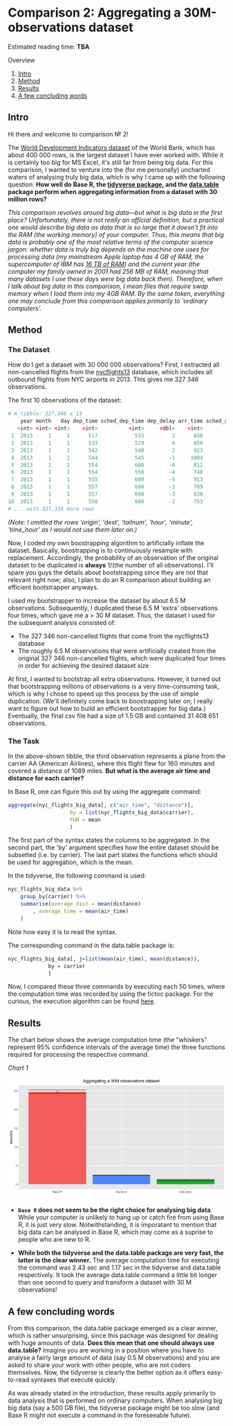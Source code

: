 # Comparison 2: Aggregating a 30M-observations dataset

Estimated reading time: **TBA**

Overview
1. [Intro](#introduction)
2. [Method](#method)
3. [Results](#results)
4. [A few concluding words](#conclusion)

## Intro <a name="introduction"></a>

Hi there and welcome to comparison № 2! 

The [World Development Indicators dataset](https://data.worldbank.org/data-catalog/world-development-indicators) of the World Bank, which has about 400 000 rows, is the largest dataset I have ever worked with. While it is certainly too big for MS Excel, it's still far from being big data. For this comparison, I wanted to venture into the (for me personally) uncharted waters of analysing truly big data, which is why I came up with the following question: **How well do Base R, the [tidyverse package](https://www.tidyverse.org/), and the [data.table](https://github.com/Rdatatable/data.table/wiki) package perform when aggregating information from a dataset with 30 million rows?**  

*This comparison revolves around big data—but what is big data in the first place? Unfortunately, there is not really an official definition, but a practical one would describe big data as data that is so large that it doesn't fit into the RAM (the working memory) of your computer. Thus, this means that big data is probably one of the most relative terms of the computer science jargon: whether data is truly big depends on the machine one uses for processing data (my mainstream Apple laptop has 4 GB of RAM, the supercomputer of IBM has [16 TB of RAM](https://www.csee.umbc.edu/2011/02/is-watson-the-smartest-machine-on-earth/)) and the current year (the computer my family owned in 2001 had 256 MB of RAM, meaning that many datasets I use these days were big data back then). Therefore, when I talk about big data in this comparison, I mean files that require swap memory when I load them into my 4GB RAM. By the same token, everything one may conclude from this comparison applies primarily to 'ordinary computers'.*

## Method <a name="method"></a>

### The Dataset

How do I get a dataset with 30 000 000 observations? First, I extracted all non-cancelled flights from the [nycflights13](https://github.com/hadley/nycflights13) database, which includes all outbound flights from NYC airports in 2013. This gives me 327 346 observations.

The first 10 observations of the dataset:

```R
# A tibble: 327,346 x 13
	year month   day dep_time sched_dep_time dep_delay arr_time sched_arr_time arr_delay carrier flight air_time distance
   <int> <int> <int>    <int>          <int>     <dbl>    <int>          <int>     <dbl>   <chr>  <int>    <dbl>    <dbl>
 1  2013     1     1      517            515         2      830            819        11      UA   1545      227     1400
 2  2013     1     1      533            529         4      850            830        20      UA   1714      227     1416
 3  2013     1     1      542            540         2      923            850        33      AA   1141      160     1089
 4  2013     1     1      544            545        -1     1004           1022       -18      B6    725      183     1576
 5  2013     1     1      554            600        -6      812            837       -25      DL    461      116      762
 6  2013     1     1      554            558        -4      740            728        12      UA   1696      150      719
 7  2013     1     1      555            600        -5      913            854        19      B6    507      158     1065
 8  2013     1     1      557            600        -3      709            723       -14      EV   5708       53      229
 9  2013     1     1      557            600        -3      838            846        -8      B6     79      140      944
10  2013     1     1      558            600        -2      753            745         8      AA    301      138      733
# ... with 327,336 more rows 
```
*(Note: I omitted the rows 'origin', 'dest', 'tailnum', 'hour', 'minute', 'time_hour' as I would not use them later on.)*

Now, I coded my own boostrapping algorithm to artificially inflate the dataset. Basically, boostrapping is to continuously resample with replacement. Accordingly, the probability of an observation of the original dataset to be duplicated is **always** 1/(the number of all observations). I'll spare you guys the details about bootstrapping since they are not that relevant right now; also, I plan to do an R comparison about building an efficient bootstrapper anyways.

I used my bootstrapper to increase the dataset by about 6.5 M observations. Subsequently, I duplicated these 6.5 M 'extra' observations four times, which gave me a > 30 M dataset. Thus, the dataset I used for the subsequent analysis consisted of:

* The 327 346 non-cancelled flights that come from the nycflights13 database
* The roughly 6.5 M observations that were artificially created from the original 327 346 non-cancelled flights, which were duplicated four times in order for achieving the desired dataset size

At first, I wanted to bootstrap all extra observations. However, it turned out that bootstrapping millions of observations is a very time-consuming task, which is why I chose to speed up this process by the use of simple duplication. (We'll definitely come back to boostrapping later on; I really want to figure out how to build an efficient bootstrapper for big data.) Eventually, the final csv file had a size of 1.5 GB and contained 31 408 651 observations. 

### The Task

In the above-shown tibble, the third observation represents a plane from the carrier AA (American Airlines), where this flight flew for 160 minutes and covered a distance of 1089 miles. **But what is the average air time and distance for each carrier?**

In Base R, one can figure this out by using the aggregate command:

```R
aggregate(nyc_flights_big_data[, c("air_time", "distance")], 
					by = list(nyc_flights_big_data$carrier), 
					FUN = mean
					)
```

The first part of the syntax states the columns to be aggregated. In the second part, the 'by' argument specifies how the entire dataset should be subsetted (i.e. by carrier). The last part states the functions which should be used for aggregation, which is the mean.

In the tidyverse, the following command is used:

```R
nyc_flights_big_data %>% 
	group_by(carrier) %>% 
	summarise(average_dist = mean(distance)
		, average_time = mean(air_time)
	)
```

Note how easy it is to read the syntax.

The corresponding command in the data.table package is:

```R
nyc_flights_big_data[, j=list(mean(air_time), mean(distance)), 
             by = carrier
             ]
```

Now, I compared these three commands by executing each 50 times, where the computation time was recorded by using the tictoc package. For the curious, the execution algorithm can be found [here](Rscripts/Comparison2.R).

## Results <a name="results"></a>

The chart below shows the average computation time (the "whiskers" represent 95% confidence intervals of the average time) the three functions required for processing the respective command. 

_Chart 1_

![alt text](/images/Comparison2_Results1.jpeg "Computation Time for Creating a 3-Column Dataset")

* **`Base R` does not seem to be the right choice for analysing big data**. While your computer is unlikely to hang up or catch fire from using Base R, it is just very slow. Notwithstanding, it is imporatant to mention that big data can be analysed in Base R, which may come as a suprise to people who are new to R.

* **While both the tidyverse and the data.table package are very fast, the latter is the clear winner.** The average computation time for executing the command was 2.43 sec and 1.17 sec in the tidyverse and data.table respectively. It took the average data.table command a little bit longer than one second to query and transform a dataset with 30 M observations!

## A few concluding words <a name="conclusion"></a>

From this comparison, the data.table package emerged as a clear winner, which is rather unsurprising, since this package was designed for dealing with huge amounts of data. **Does this mean that one should always use data.table?** Imagine you are working in a position where you have to analyse a fairly large amount of data (say 0.5 M observations) and you are asked to share your work with other people, who are not coders themselves. Now, the tidyverse is clearly the better option as it offers easy-to-read syntaxes that execute quickly.

As was already stated in the introduction, these results apply primarily to data analysis that is performed on ordinary computers. When analysing big big data (say a 500 GB file), the tidyverse package might be too slow (and Base R might not execute a command in the foreseeable future).
